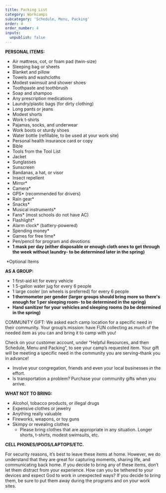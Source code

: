 ```yaml
---
title: Packing List
category: Workcamps
subcategory: 'Schedule, Menu, Packing'
order: 4
order_number: 4
inputs:
  unpublish: false
---
```


**PERSONAL ITEMS:&nbsp;**

* Air mattress, cot, or foam pad (twin-size)&nbsp;
* Sleeping bag or sheets&nbsp;
* Blanket and pillow&nbsp;
* Towels and washcloths&nbsp;
* Modest swimsuit and shower shoes&nbsp;
* Toothpaste and toothbrush&nbsp;
* Soap and shampoo&nbsp;
* Any prescription medications&nbsp;
* Laundry/plastic bags (for dirty clothing)&nbsp;
* Long pants or jeans&nbsp;
* Modest shorts&nbsp;
* Work t-shirts&nbsp;
* Pajamas, socks, and underwear&nbsp;
* Work boots or sturdy shoes&nbsp;
* Water bottle (refillable, to be used at your work site)&nbsp;
* Personal health insurance card or copy&nbsp;
* Bible&nbsp;
* Tools from the Tool List&nbsp;
* Jacket&nbsp;
* Sunglasses&nbsp;
* Sunscreen&nbsp;
* Bandanas, a hat, or visor&nbsp;
* Insect repellent&nbsp;
* Mirror\*&nbsp;
* Camera\*&nbsp;
* GPS\* (recommended for drivers)&nbsp;
* Rain gear\*&nbsp;
* Snacks\*&nbsp;
* Musical instruments\*&nbsp;
* Fans\* (most schools do not have AC)&nbsp;
* Flashlight\*&nbsp;
* Alarm clock\* (battery-powered)&nbsp;
* Spending money\*&nbsp;
* Games for free time\*&nbsp;
* Pen/pencil for program and devotions
* **1 mask per day (either disposable or enough cloth ones to get through the week without laundry- to be determined later in the spring)**

&nbsp;\*Optional Items&nbsp;

**AS A GROUP:&nbsp;**

* 1 first-aid kit for every vehicle&nbsp;
* 1 5-gallon water jug for every 6 people&nbsp;
* 1 large cooler (on wheels is preferred) for every 6 people&nbsp;
* **1 thermometer per gender (larger groups should bring more so there's enough for 1 per sleeping room- to be determined in the spring)**
* **Hand sanitizer for your vehicles and sleeping rooms (to be determined in the spring)**

COMMUNITY GIFT: We asked each camp location for a specific need in their community. Your group’s mission: have FUN collecting as much of the needed item as you can and bring it to camp with you\!

Check on your customer account, under “Helpful Resources, and then Schedule, Menu and Packing”, to see your camp’s requested item. Your gift will be meeting a specific need in the community you are serving–thank you in advance\!

* Involve your congregation, friends and even your local businesses in the effort.
* Is transportation a problem? Purchase your community gifts when you arrive.&nbsp;

**WHAT NOT TO BRING:&nbsp;**

* Alcohol, tobacco products, or illegal drugs&nbsp;
* Expensive clothes or jewelry&nbsp;
* Anything really valuable&nbsp;
* Fireworks, weapons, or toy guns&nbsp;
* Skimpy or revealing clothes&nbsp;
  * Please bring clothes that are appropriate in any situation. Longer shorts, t-shirts, modest swimsuits, etc.&nbsp;

**CELL PHONES/IPODS/LAPTOPS/ETC.&nbsp;**

For security reasons, it’s best to leave these items at home. However, we do understand that they are great for capturing moments, sharing life, and communicating back home. If you decide to bring any of these items, don’t let them distract from your experience. How can you be tethered to your devices and expect God to work in unexpected ways? If you decide to bring them, be sure to put them away during the programs and on your work sites.&nbsp;
